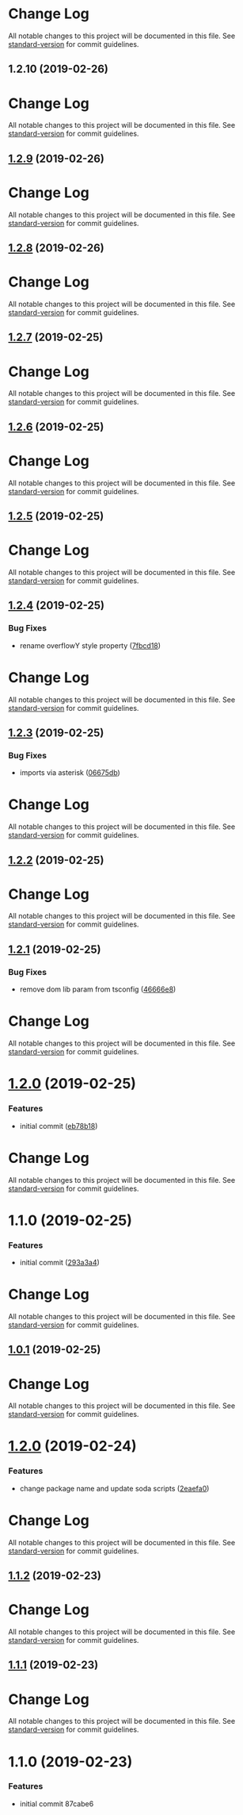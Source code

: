 # Change Log

All notable changes to this project will be documented in this file. See [standard-version](https://github.com/conventional-changelog/standard-version) for commit guidelines.

## 1.2.10 (2019-02-26)



# Change Log

All notable changes to this project will be documented in this file. See [standard-version](https://github.com/conventional-changelog/standard-version) for commit guidelines.

## [1.2.9](https://github.com/Uncleseneca/react-page-transitions/compare/v1.2.8...v1.2.9) (2019-02-26)



# Change Log

All notable changes to this project will be documented in this file. See [standard-version](https://github.com/conventional-changelog/standard-version) for commit guidelines.

## [1.2.8](https://github.com/Uncleseneca/react-page-transitions/compare/v1.2.7...v1.2.8) (2019-02-26)



# Change Log

All notable changes to this project will be documented in this file. See [standard-version](https://github.com/conventional-changelog/standard-version) for commit guidelines.

## [1.2.7](https://github.com/Uncleseneca/react-page-transitions/compare/v1.2.6...v1.2.7) (2019-02-25)



# Change Log

All notable changes to this project will be documented in this file. See [standard-version](https://github.com/conventional-changelog/standard-version) for commit guidelines.

## [1.2.6](https://github.com/Uncleseneca/react-page-transitions/compare/v1.2.5...v1.2.6) (2019-02-25)



# Change Log

All notable changes to this project will be documented in this file. See [standard-version](https://github.com/conventional-changelog/standard-version) for commit guidelines.

## [1.2.5](https://github.com/Uncleseneca/react-page-transitions/compare/v1.2.4...v1.2.5) (2019-02-25)



# Change Log

All notable changes to this project will be documented in this file. See [standard-version](https://github.com/conventional-changelog/standard-version) for commit guidelines.

## [1.2.4](https://github.com/Uncleseneca/react-page-transitions/compare/v1.2.3...v1.2.4) (2019-02-25)


### Bug Fixes

* rename overflowY style property ([7fbcd18](https://github.com/Uncleseneca/react-page-transitions/commit/7fbcd18))



# Change Log

All notable changes to this project will be documented in this file. See [standard-version](https://github.com/conventional-changelog/standard-version) for commit guidelines.

## [1.2.3](https://github.com/Uncleseneca/react-page-transitions/compare/v1.2.2...v1.2.3) (2019-02-25)


### Bug Fixes

* imports via asterisk ([06675db](https://github.com/Uncleseneca/react-page-transitions/commit/06675db))



# Change Log

All notable changes to this project will be documented in this file. See [standard-version](https://github.com/conventional-changelog/standard-version) for commit guidelines.

## [1.2.2](https://github.com/Uncleseneca/react-page-transitions/compare/v1.2.1...v1.2.2) (2019-02-25)



# Change Log

All notable changes to this project will be documented in this file. See [standard-version](https://github.com/conventional-changelog/standard-version) for commit guidelines.

## [1.2.1](https://github.com/Uncleseneca/react-page-transitions/compare/v1.2.0...v1.2.1) (2019-02-25)


### Bug Fixes

* remove dom lib param from tsconfig ([46666e8](https://github.com/Uncleseneca/react-page-transitions/commit/46666e8))



# Change Log

All notable changes to this project will be documented in this file. See [standard-version](https://github.com/conventional-changelog/standard-version) for commit guidelines.

# [1.2.0](https://github.com/Uncleseneca/react-page-transitions/compare/v1.1.0...v1.2.0) (2019-02-25)


### Features

* initial commit ([eb78b18](https://github.com/Uncleseneca/react-page-transitions/commit/eb78b18))



# Change Log

All notable changes to this project will be documented in this file. See [standard-version](https://github.com/conventional-changelog/standard-version) for commit guidelines.

# 1.1.0 (2019-02-25)


### Features

* initial commit ([293a3a4](https://github.com/Uncleseneca/react-page-transitions/commit/293a3a4))



# Change Log

All notable changes to this project will be documented in this file. See [standard-version](https://github.com/conventional-changelog/standard-version) for commit guidelines.

## [1.0.1](https://github.com/Uncleseneca/react-page-transitions/compare/v1.2.0...v1.0.1) (2019-02-25)



# Change Log

All notable changes to this project will be documented in this file. See [standard-version](https://github.com/conventional-changelog/standard-version) for commit guidelines.

# [1.2.0](https://github.com/Uncleseneca/react-page-transitions/compare/v1.1.2...v1.2.0) (2019-02-24)


### Features

* change package name and update soda scripts ([2eaefa0](https://github.com/Uncleseneca/react-page-transitions/commit/2eaefa0))



# Change Log

All notable changes to this project will be documented in this file. See [standard-version](https://github.com/conventional-changelog/standard-version) for commit guidelines.

## [1.1.2](https://github.com/Uncleseneca/react-page-transitions/compare/v1.1.1...v1.1.2) (2019-02-23)



# Change Log

All notable changes to this project will be documented in this file. See [standard-version](https://github.com/conventional-changelog/standard-version) for commit guidelines.

## [1.1.1](https://github.com/Uncleseneca/react-page-transitions/compare/v1.1.0...v1.1.1) (2019-02-23)



# Change Log

All notable changes to this project will be documented in this file. See [standard-version](https://github.com/conventional-changelog/standard-version) for commit guidelines.

# 1.1.0 (2019-02-23)


### Features

* initial commit 87cabe6
